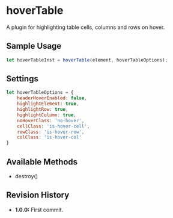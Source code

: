 # hoverTable
A plugin for highlighting table cells, columns and rows on hover.

## Sample Usage
``` javascript
let hoverTableInst = hoverTable(element, hoverTableOptions);
```

## Settings
``` javascript
let hoverTableOptions = {
	headerHoverEnabled: false,
    highlightElement: true,
    highlightRow: true,
    highlightColumn: true,
    noHoverClass: 'no-hover',
    cellClass: 'is-hover-cell',
    rowClass: 'is-hover-row',
    colClass: 'is-hover-col'
}
```

## Available Methods
* destroy()

## Revision History
* **1.0.0:** First commit.
